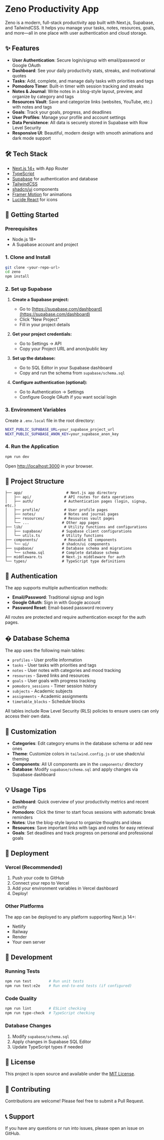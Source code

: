 # Zeno Productivity App

Zeno is a modern, full-stack productivity app built with Next.js, Supabase, and TailwindCSS. It helps you manage your tasks, notes, resources, goals, and more—all in one place with user authentication and cloud storage.

## ✨ Features

- **User Authentication**: Secure login/signup with email/password or Google OAuth
- **Dashboard**: See your daily productivity stats, streaks, and motivational quotes
- **Tasks**: Add, complete, and manage daily tasks with priorities and tags
- **Pomodoro Timer**: Built-in timer with session tracking and streaks
- **Notes & Journal**: Write notes in a blog-style layout, preview, and organize by category and tags
- **Resources Vault**: Save and categorize links (websites, YouTube, etc.) with notes and tags
- **Goals**: Track your goals, progress, and deadlines
- **User Profiles**: Manage your profile and account settings
- **Data Persistence**: All data is securely stored in Supabase with Row Level Security
- **Responsive UI**: Beautiful, modern design with smooth animations and dark mode support

## 🛠️ Tech Stack
- [Next.js 14+](https://nextjs.org/) with App Router
- [TypeScript](https://www.typescriptlang.org/)
- [Supabase](https://supabase.com/) for authentication and database
- [TailwindCSS](https://tailwindcss.com/)
- [shadcn/ui](https://ui.shadcn.com/) components
- [Framer Motion](https://www.framer.com/motion/) for animations
- [Lucide React](https://lucide.dev/) for icons

## 🚀 Getting Started

### Prerequisites
- Node.js 18+ 
- A Supabase account and project

### 1. Clone and Install
```bash
git clone <your-repo-url>
cd zeno
npm install
```

### 2. Set up Supabase

1. **Create a Supabase project:**
   - Go to [https://supabase.com/dashboard](https://supabase.com/dashboard)
   - Click "New Project"
   - Fill in your project details

2. **Get your project credentials:**
   - Go to Settings → API
   - Copy your Project URL and anon/public key

3. **Set up the database:**
   - Go to SQL Editor in your Supabase dashboard
   - Copy and run the schema from `supabase/schema.sql`

4. **Configure authentication (optional):**
   - Go to Authentication → Settings
   - Configure Google OAuth if you want social login

### 3. Environment Variables

Create a `.env.local` file in the root directory:

```bash
NEXT_PUBLIC_SUPABASE_URL=your_supabase_project_url
NEXT_PUBLIC_SUPABASE_ANON_KEY=your_supabase_anon_key
```

### 4. Run the Application

```bash
npm run dev
```

Open [http://localhost:3000](http://localhost:3000) in your browser.

## 📁 Project Structure

```
├── app/                    # Next.js app directory
│   ├── api/               # API routes for data operations
│   ├── auth/              # Authentication pages (login, signup, etc.)
│   ├── profile/           # User profile pages
│   ├── notes/             # Notes and journal pages
│   ├── resources/         # Resources vault pages
│   └── ...               # Other app pages
├── lib/                   # Utility functions and configurations
│   ├── supabase/         # Supabase client configurations
│   └── utils.ts          # Utility functions
├── components/            # Reusable UI components
│   └── ui/               # shadcn/ui components
├── supabase/             # Database schema and migrations
│   └── schema.sql        # Complete database schema
├── middleware.ts         # Next.js middleware for auth
└── types/                # TypeScript type definitions
```

## 🔐 Authentication

The app supports multiple authentication methods:
- **Email/Password**: Traditional signup and login
- **Google OAuth**: Sign in with Google account
- **Password Reset**: Email-based password recovery

All routes are protected and require authentication except for the auth pages.

## �️ Database Schema

The app uses the following main tables:
- `profiles` - User profile information
- `tasks` - User tasks with priorities and tags
- `notes` - User notes with categories and mood tracking
- `resources` - Saved links and resources
- `goals` - User goals with progress tracking
- `pomodoro_sessions` - Timer session history
- `subjects` - Academic subjects
- `assignments` - Academic assignments
- `timetable_blocks` - Schedule blocks

All tables include Row Level Security (RLS) policies to ensure users can only access their own data.

## 🎨 Customization

- **Categories**: Edit category enums in the database schema or add new ones
- **Theme**: Customize colors in `tailwind.config.js` or use shadcn/ui theming
- **Components**: All UI components are in the `components/` directory
- **Database**: Modify `supabase/schema.sql` and apply changes via Supabase dashboard

## 💡 Usage Tips

- **Dashboard**: Quick overview of your productivity metrics and recent activity
- **Pomodoro**: Click the timer to start focus sessions with automatic break reminders
- **Notes**: Use the blog-style layout to organize thoughts and ideas
- **Resources**: Save important links with tags and notes for easy retrieval
- **Goals**: Set deadlines and track progress on personal and professional goals

## 🚀 Deployment

### Vercel (Recommended)
1. Push your code to GitHub
2. Connect your repo to Vercel
3. Add your environment variables in Vercel dashboard
4. Deploy!

### Other Platforms
The app can be deployed to any platform supporting Next.js 14+:
- Netlify
- Railway
- Render
- Your own server

## 🔧 Development

### Running Tests
```bash
npm run test        # Run unit tests
npm run test:e2e    # Run end-to-end tests (if configured)
```

### Code Quality
```bash
npm run lint        # ESLint checking
npm run type-check  # TypeScript checking
```

### Database Changes
1. Modify `supabase/schema.sql`
2. Apply changes in Supabase SQL Editor
3. Update TypeScript types if needed

## 📄 License

This project is open source and available under the [MIT License](LICENSE).

## 🤝 Contributing

Contributions are welcome! Please feel free to submit a Pull Request.

## 📞 Support

If you have any questions or run into issues, please open an issue on GitHub.

